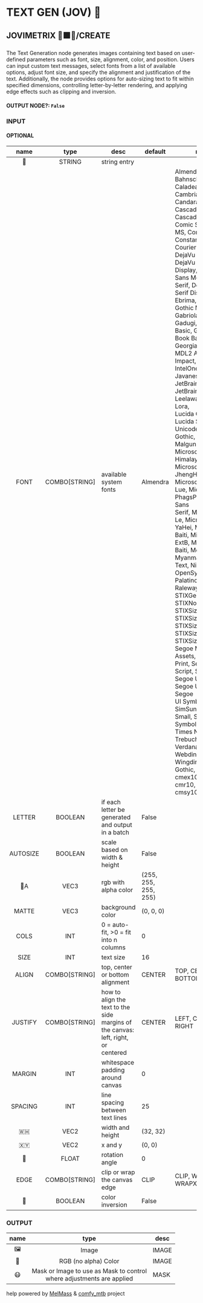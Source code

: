# TEXT GEN (JOV) 📝

## JOVIMETRIX 🔺🟩🔵/CREATE

The Text Generation node generates images containing text based on user-defined parameters such as font, size, alignment, color, and position. Users can input custom text messages, select fonts from a list of available options, adjust font size, and specify the alignment and justification of the text. Additionally, the node provides options for auto-sizing text to fit within specified dimensions, controlling letter-by-letter rendering, and applying edge effects such as clipping and inversion.

#### OUTPUT NODE?: `False`

### INPUT

#### OPTIONAL

name|type|desc|default|meta
:---:|:---:|---|---|---
📝|STRING|string entry||
FONT|COMBO[STRING]|available system fonts|Almendra|Almendra, Arial, Bahnschrift, Caladea, Calibri, Cambria,<br>Candara, Carlito, Cascadia Code, Cascadia Mono, Comic Sans<br>MS, Consolas, Constantia, Corbel, Courier New, DejaVu Sans,<br>DejaVu Sans Display, DejaVu Sans Mono, DejaVu Serif, DejaVu<br>Serif Display, Ebrima, Franklin Gothic Medium, Gabriola,<br>Gadugi, Gentium Basic, Gentium Book Basic, Georgia, HoloLens<br>MDL2 Assets, Impact, Ink Free, IntelOne Mono, Javanese Text,<br>JetBrains Mono, JetBrains Mono NL, Leelawadee UI, Lora,<br>Lucida Console, Lucida Sans Unicode, MS Gothic, MV Boli,<br>Malgun Gothic, Microsoft Himalaya, Microsoft JhengHei,<br>Microsoft New Tai Lue, Microsoft PhagsPa, Microsoft Sans<br>Serif, Microsoft Tai Le, Microsoft YaHei, Microsoft Yi<br>Baiti, MingLiU-ExtB, Mongolian Baiti, Montserrat, Myanmar<br>Text, Nirmala UI, OpenSymbol, Palatino Linotype, Raleway,<br>STIXGeneral, STIXNonUnicode, STIXSizeFiveSym,<br>STIXSizeFourSym, STIXSizeOneSym, STIXSizeThreeSym,<br>STIXSizeTwoSym, Segoe MDL2 Assets, Segoe Print, Segoe<br>Script, Segoe UI, Segoe UI Emoji, Segoe UI Historic, Segoe<br>UI Symbol, SimSun, SimSun-ExtB, Sitka Small, Sylfaen,<br>Symbol, Tahoma, Times New Roman, Trebuchet MS, Verdana,<br>Webdings, Wingdings, Yu Gothic, cmb10, cmex10, cmmi10,<br>cmr10, cmss10, cmsy10, cmtt10
LETTER|BOOLEAN|if each letter be generated and output<br>in a batch|False|
AUTOSIZE|BOOLEAN|scale based on width & height|False|
🌈A|VEC3|rgb with alpha color|(255, 255, 255, 255)|
MATTE|VEC3|background color|(0, 0, 0)|
COLS|INT|0 = auto-fit, >0 = fit into n columns|0|
SIZE|INT|text size|16|
ALIGN|COMBO[STRING]|top, center or bottom alignment|CENTER|TOP, CENTER, BOTTOM
JUSTIFY|COMBO[STRING]|how to align the text to the side<br>margins of the canvas: left, right, or<br>centered|CENTER|LEFT, CENTER, RIGHT
MARGIN|INT|whitespace padding around canvas|0|
SPACING|INT|line spacing between text lines|25|
🇼🇭|VEC2|width and height|(32, 32)|
🇽🇾|VEC2|x and y|(0, 0)|
📐|FLOAT|rotation angle|0|
EDGE|COMBO[STRING]|clip or wrap the canvas edge|CLIP|CLIP, WRAP, WRAPX, WRAPY
🔳|BOOLEAN|color inversion|False|

### OUTPUT

name|type|desc
:---:|:---:|---
🖼️|Image|IMAGE
🌈|RGB (no alpha) Color|IMAGE
😷|Mask or Image to use as Mask to control<br>where adjustments are applied|MASK

help powered by [MelMass](https://github.com/melMass) & [comfy_mtb](https://github.com/melMass/comfy_mtb) project